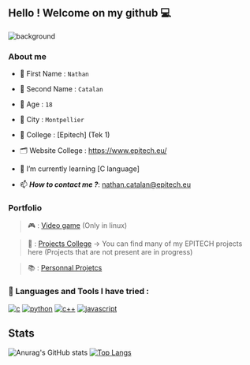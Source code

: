 ## Hello ! Welcome on my github 💻
![background](https://user-images.githubusercontent.com/91086003/145602780-5de817bf-e322-4f3d-a483-b0a640083574.gif)

### About me 
- 📇 First Name : `Nathan`
- 📓 Second Name : `Catalan`
- 👨 Age : `18`
- 🌆 City : `Montpellier`
- 🏢 College : [Epitech] (Tek 1) 
- 🗂️ Website College : https://www.epitech.eu/

- 🌱 I’m currently learning [C language]
- 📫 *__How to contact me ?__*: [nathan.catalan@epitech.eu](https://www.google.com/intl/fr/gmail/about/)

### Portfolio
> 🎮 : [Video game](https://github.com/CatalanNathan/my_defender) (Only in linux)

> 📝 : [Projects College](https://github.com/CatalanNathan/Projects-Epitech) -> You can find many of my EPITECH projects here (Projects that are not present are in progress)

> 📚 : [Personnal Projetcs](https://github.com/CatalanNathan?tab=repositories)

### 🧰 Languages and Tools I have tried :
[![c](https://user-images.githubusercontent.com/91091263/144858700-d0791947-3af0-446e-90fe-d8843cd05169.png)](https://www.cprogramming.com/)
[![python](https://user-images.githubusercontent.com/91091263/144861078-a91b79bb-bf1e-47ca-b74e-e2be9fffd347.png)](https://www.codecademy.com/learn/paths/data-science?g_network=s&g_device=c&g_adid=&g_keyword=python%20programming%20language&g_acctid=243-039-7011&g_adtype=search&g_adgroupid=1271036249860122&g_keywordid=kwd-79440234096689:loc-66&g_campaign=FR+Language%3A+Pro+-+Exact&g_campaignid=370540043&utm_id=t_kwd-79440234096689:loc-66:ag_1271036249860122:cp_370540043:n_s:d_c&hsa_acc=2430397011&hsa_cam=11469904535&hsa_grp=1271036249860122&hsa_ad=&hsa_src=s&hsa_tgt=kwd-79440234096689:loc-66&hsa_kw=python%20programming%20language&hsa_mt=e&hsa_net=adwords&hsa_ver=3&msclkid=df8d7c9740281aeb6a271d395a3693f0&utm_source=bing&utm_medium=cpc&utm_campaign=FR%20Language%3A%20Pro%20-%20Exact&utm_term=python%20programming%20language&utm_content=python)
[![c++](https://user-images.githubusercontent.com/91086003/145601424-4cb05295-3cef-4a09-8b77-37925ebd6e3e.png)](https://fr.m.wikipedia.org/wiki/Fichier:ISO_C%2B%2B_Logo.svg)
[![javascript](https://user-images.githubusercontent.com/91086003/145602026-31ba1c48-3656-4610-bf6f-fe35a1a6d417.png)](https://developer.mozilla.org/fr/docs/Web/JavaScript)


## Stats
![Anurag's GitHub stats](https://github-readme-stats.vercel.app/api?username=CatalanNathan&count_private=true&show_icons=true) 
[![Top Langs](https://github-readme-stats.vercel.app/api/top-langs/?username=CatalanNathan&layout=compact)](https://github.com/anuraghazra/github-readme-stats)
```
